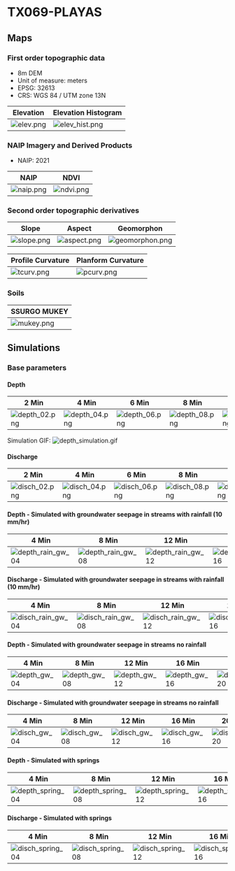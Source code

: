 # TX069-PLAYAS

## Maps

### First order topographic data

* 8m DEM
* Unit of measure: meters
* EPSG: 32613
* CRS: WGS 84 / UTM zone 13N

| Elevation | Elevation Histogram
| --- | ---
| ![elev.png](elev.png) | ![elev_hist.png](elev_hist.png)

### NAIP Imagery and Derived Products

* NAIP: 2021

| NAIP | NDVI
| --- | ---
| ![naip.png](naip.png) | ![ndvi.png](ndvi.png)

### Second order topographic derivatives

| Slope | Aspect | Geomorphon
| --- | --- | ---
| ![slope.png](slope.png) | ![aspect.png](aspect.png) | ![geomorphon.png](geomorphon.png)

| Profile Curvature | Planform Curvature
| --- | ---
| ![tcurv.png](tcurv.png) | ![pcurv.png](pcurv.png)

### Soils

| SSURGO MUKEY
| ---
| ![mukey.png](mukey.png)

## Simulations

### Base parameters

#### Depth

| 2 Min | 4 Min | 6 Min | 8 Min | 10 min
| --- | --- | --- | --- | ---
| ![depth_02.png](basic/depth_02.png) | ![depth_04.png](basic/depth_04.png) | ![depth_06.png](basic/depth_06.png) | ![depth_08.png](basic/depth_08.png) | ![depth_10.png](basic/depth_10.png)

Simulation GIF: ![depth_simulation.gif](basic/depth_simulation.gif)

#### Discharge

| 2 Min | 4 Min | 6 Min | 8 Min | 10 Min
| --- | --- | --- | --- | ---
| ![disch_02.png](basic/disch_02.png) | ![disch_04.png](basic/disch_04.png) | ![disch_06.png](basic/disch_06.png) | ![disch_08.png](basic/disch_08.png) | ![disch_10.png](basic/disch_10.png)

#### Depth - Simulated with groundwater seepage in streams with rainfall (10 mm/hr)

| 4 Min | 8 Min | 12 Min | 16 Min | 20 Min
| --- | --- | --- | --- | ---
| ![depth_rain_gw_04](ground_water2/depth_rain_gw_04.png) | ![depth_rain_gw_08](ground_water2/depth_rain_gw_08.png) | ![depth_rain_gw_12](ground_water2/depth_rain_gw_12.png) | ![depth_rain_gw_16](ground_water2/depth_rain_gw_16.png) | ![depth_rain_gw_20](ground_water2/depth_rain_gw_19.png)

#### Discharge - Simulated with groundwater seepage in streams with rainfall (10 mm/hr)

| 4 Min | 8 Min | 12 Min | 16 Min | 20 Min
| --- | --- | --- | --- | ---
| ![disch_rain_gw_04](ground_water2/disch_rain_gw_04.png) | ![disch_rain_gw_08](ground_water2/disch_rain_gw_08.png) | ![disch_rain_gw_12](ground_water2/disch_rain_gw_12.png) | ![disch_rain_gw_16](ground_water2/disch_rain_gw_16.png) | ![disch_rain_gw_20](ground_water2/disch_rain_gw_19.png)

#### Depth - Simulated with groundwater seepage in streams no rainfall

| 4 Min | 8 Min | 12 Min | 16 Min | 20 Min
| --- | --- | --- | --- | ---
| ![depth_gw_04](ground_water2/depth_gw_04.png) | ![depth_gw_08](ground_water2/depth_gw_08.png) | ![depth_gw_12](ground_water2/depth_gw_12.png) | ![depth_gw_16](ground_water2/depth_gw_16.png) | ![depth_gw_20](ground_water2/depth_gw_19.png)

#### Discharge - Simulated with groundwater seepage in streams no rainfall

| 4 Min | 8 Min | 12 Min | 16 Min | 20 Min
| --- | --- | --- | --- | ---
| ![disch_gw_04](ground_water2/disch_gw_04.png) | ![disch_gw_08](ground_water2/disch_gw_08.png) | ![disch_gw_12](ground_water2/disch_gw_12.png) | ![disch_gw_16](ground_water2/disch_gw_16.png) | ![disch_gw_20](ground_water2/disch_gw_19.png)

#### Depth - Simulated with springs

| 4 Min | 8 Min | 12 Min | 16 Min | 20 Min
| --- | --- | --- | --- | ---
| ![depth_spring_04](ground_water2/depth_springs_04.png) | ![depth_spring_08](ground_water2/depth_springs_08.png) | ![depth_spring_12](ground_water2/depth_springs_12.png) | ![depth_spring_16](ground_water2/depth_springs_16.png) | ![depth_spring_20](ground_water2/depth_springs_19.png)

#### Discharge - Simulated with springs

| 4 Min | 8 Min | 12 Min | 16 Min | 20 Min
| --- | --- | --- | --- | ---
| ![disch_spring_04](ground_water2/disch_springs_04.png) | ![disch_spring_08](ground_water2/disch_springs_08.png) | ![disch_spring_12](ground_water2/disch_springs_12.png) | ![disch_spring_16](ground_water2/disch_springs_16.png) | ![disch_spring_20](ground_water2/disch_springs_19.png)
